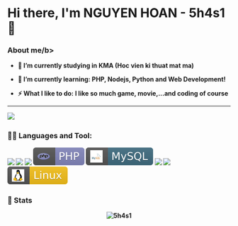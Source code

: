 # Hi there, I'm NGUYEN HOAN - 5h4s1 👋

<h3 align="left"><b>About me/b></h3>

- 🌁 I’m currently studying in **KMA (Hoc vien ki thuat mat ma)**

- 🌱 I’m currently learning: **PHP, Nodejs, Python and Web Development!**

- ⚡ What I like to do: **I like so much game, movie,...and coding of course**

<hr>


<p align="left">
 
![](https://komarev.com/ghpvc/?username=5h4s1&color=green) 
</p>

<h3 align="left">👨‍💻 Languages and Tool:</h3>

<p>
 
![](https://badges.aleen42.com/src/javascript.svg)
![](https://badges.aleen42.com/src/node.svg)
![](https://badges.aleen42.com/src/python.svg)
![](https://github.com/hypnguyen1209/hypnguyen1209/blob/6739a1491c96222595ae775d2d5bb82d83cf9b0f/assets/php.svg)
![](https://github.com/hypnguyen1209/hypnguyen1209/blob/6739a1491c96222595ae775d2d5bb82d83cf9b0f/assets/mysql.svg)
![](https://badges.aleen42.com/src/visual_studio_code.svg)
![](https://badges.aleen42.com/src/docker.svg)
![](https://github.com/hypnguyen1209/hypnguyen1209/blob/6739a1491c96222595ae775d2d5bb82d83cf9b0f/assets/linux.svg) 
</p>


<h3>🎉 Stats</h3>
<p align="center">
<img src="https://github-readme-stats.vercel.app/api?username=5h4s1&show_icons=true&theme=dracula&count_private=true" alt="5h4s1">
 
</p>
